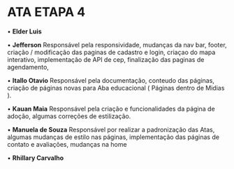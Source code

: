 # ATA ETAPA 4
• **Elder Luis**


• **Jefferson**
Responsável pela responsividade, mudanças da nav bar, footer, criação / modificação das paginas de cadastro e login, criaçao do mapa interativo, implementação de API de cep, finalização das paginas de agendamento,

• **Itallo Otavio** Responsável pela documentação, conteudo das páginas, criação de páginas novas para Aba educacional ( Páginas dentro de Midias ).


• **Kauan Maia**
Responsável pela criação e funcionalidades da página de adoção, algumas correções de estilização.

• **Manuela de Souza**
Responsável por realizar a padronização das Atas, algumas mudanças de estilo nas páginas, implementação das páginas de contato e avaliações, mudanças na home


• **Rhillary Carvalho**


